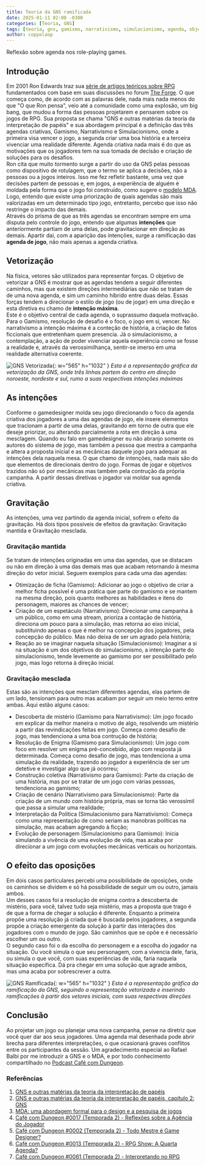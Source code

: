 ```yaml
---
title: Teoria da GNS ramificada
date: 2025-01-11 02:00 -0300
categories: [Teoria, GNS]
tags: [teoria, gns, gamismo, narrativismo, simulacionismo, agenda, objetivos, intencoes]
author: coppolaop
---
```


Reflexão sobre agenda nos role-playing games.

## Introdução
Em 2001 Ron Edwards traz sua [série de artigos teóricos sobre RPG](http://www.indie-rpgs.com/articles/1/) fundamentados com base em suas discussões no forum [The Forge](https://www.indie-rpgs.com/forge/index.php). O que começa como, de acordo com as palavras dele, nada mais nada menos do que "O que Ron pensa", veio até a comunidade como uma explosão, um big bang, que mudou a forma das pessoas projetarem e pensarem sobre os jogos de RPG. Sua proposta se chama "GNS e outras matérias da teoria da interpretação de papéis" e sua abordagem principal é a definição das três agendas criativas, Gamismo, Narrativismo e Simulacionismo, onde a primeira visa vencer o jogo, a segunda criar uma boa história e a terceira vivenciar uma realidade diferente. Agenda criativa nada mais é do que as motivações que os jogadores tem na sua tomada de decisão e criação de soluções para os desafios.<br>
Ron cita que muito tormento surge a partir do uso da GNS pelas pessoas como dispositivo de rotulagem, que o termo se aplica a decisões, não a pessoas ou a jogos inteiros. Isso me fez refletir bastante, uma vez que decisões partem de pessoas e, em jogos, a experiência de alguém é moldada pela forma que o jogo foi construído, como sugere o [modelo MDA](https://edisciplinas.usp.br/pluginfile.php/4575137/mod_resource/content/2/MDA_traduzido.pdf). Logo, entendo que existe uma priorização de quais agendas são mais valorizadas em um determinado tipo jogo, entretanto, percebo que isso não restringe o impacto das demais.<br>
Através do prisma de que as três agendas se encontram sempre em uma disputa pelo controle do jogo, entendo que algumas **intenções** que anteriormente partiam de uma delas, pode gravitacionar em direção as demais. Apartir dai, com a aparição das intenções, surge a ramificação das **agenda de jogo**, não mais apenas a agenda criativa.

## Vetorização
Na física, vetores são utilizados para representar forças. O objetivo de vetorizar a GNS é mostrar que as agendas tendem a seguir diferentes caminhos, mas que existem direções intermediárias que não se tratam de de uma nova agenda, e sim um caminho híbrido entre duas delas. Essas forças tendem a direcionar o estilo de jogo (ou de jogar) em uma direção e esta diretiva eu chamo de **intenção máxima**.<br>
Este é o objetivo central de cada agenda, o suprassumo daquela motivação. Para o Gamismo, resolução de desafio é o foco, o jogo em si, vencer. No narrativismo a intenção máxima é a conteção de história, a criação de fatos ficcionais que entretenham quem presencia. Já o simulacionismo, a contemplação, a ação de poder vivenciar aquela experiência como se fosse a realidade e, através da verossimilhança, sentir-se imerso em uma realidade alternativa coerente.

![GNS Vetorizada](/assets/img/teorias/gns-ramificada/gns-vetorizada.png){: w="565" h="1032" }
_Esta é a representação gráfica da vetorização da GNS, onde três linhas partem do centro em direção noroeste, nordeste e sul, rumo a suas respectivas intenções máximas_

## As intenções
Conforme o gamedesigner molda seu jogo direcionando o foco da agenda criativa dos jogadores a uma das agendas de jogo, ele insere elementos que tracionam a partir de uma delas, gravitando em torno de outra que ele deseje priorizar, ou alterando parcialmente a rota em direção à uma mesclagem. Quando eu falo em gamedesigner eu não abranjo somente os autores do sistema de jogo, mas também a pessoa que mestra a campanha e altera a proposta inicial e as mecânicas daquele jogo para adequar as intenções dela naquela mesa. O que chamo de intenções, nada mais são do que elementos de direcionais dentro do jogo. Formas de jogar e objetivos trazidos não só por mecânicas mas também pela contrução da própria campanha. A partir dessas diretivas o jogador vai moldar sua agenda criativa.<br>

## Gravitação
As intenções, uma vez partindo da agenda inicial, sofrem o efeito da gravitação. Há dois tipos possíveis de efeitos da gravitação: Gravitação mantida e Gravitação mesclada.

### Gravitação mantida
Se tratam de intenções originadas em uma das agendas, que se distacam ou não em direção à uma das demais mas que acabam retornando à mesma direção do vetor inicial.
Seguem exemplos para cada uma das agendas:
- Otimização de ficha (Gamismo): Adicionar ao jogo o objetivo de criar a melhor ficha possível é uma prática que parte do gamismo e se mantem na mesma direção, pois quanto melhores as habilidades e itens do personagem, maiores as chances de vencer;
- Criação de um espetáculo (Narrativismo): Direcionar uma campanha à um público, como em uma stream, prioriza a contação de história, direciona um pouco para a simulação, mas retorna ao eixo inicial, substituindo apenas o que é melhor na concepção dos jogadores, pela concepção do público. Mas não deixa de ser um agrado pela história;
- Reação ao se imaginar naquela situação (Simulacionismo): Imaginar a si na situação é um dos objetivos do simulacionismo, a intenção parte do simulacionismo, tende levemente ao gamismo por ser possibilitado pelo jogo, mas logo retorna à direção inicial.

### Gravitação mesclada
Estas são as intenções que mesclam diferentes agendas, elas partem de um lado, tensionam para outro mas acabam por seguir um meio termo entre ambas. Aqui estão alguns casos:
- Descoberta de mistério (Gamismo para Narrativismo): Um jogo focado em explicar da melhor maneira o motivo de algo, resolvendo um mistério a partir das revindicações feitas em jogo. Começa como desafio de jogo, mas tendenciona a uma boa contrução de história; 
- Resolução de Enigma (Gamismo para Simulacionismo): Um jogo com foco em resolver um enigma pré-concebido, algo com resposta já determinada. Começa como desafio de jogo, mas tendenciona a uma simulação da realidade, trazendo ao jogador a experiência de ser um detetive e investigar algo que já ocorreu;
- Construção coletiva (Narrativismo para Gamismo): Parte da criação de uma história, mas por se tratar de um jogo com várias pessoas, tendenciona ao gamismo;
- Criação de cenário (Narrativismo para Simulacionismo): Parte da criação de um mundo com história própria, mas se torna tão verossímil que passa a simular uma realidade; 
- Interpretação da Política (Simulacionismo para Narrativismo): Começa como uma representação de como seriam as manobras políticas na simulação, mas acabam agregando à ficção;
- Evolução de personagem (Simulacionismo para Gamismo): Inicia simulando a vivência de uma evolução de vida, mas acaba por direcionar a um jogo com evoluções mecânicas verticais ou horizontais.

## O efeito das oposições
Em dois casos particulares percebi uma possibilidade de oposições, onde os caminhos se dividem e só há possibilidade de seguir um ou outro, jamais ambos.<br>
Um desses casos foi a resolução de enigma contra a descoberta de mistério, para você, talvez tudo seja mistério, mas a proposta que trago é de que a forma de chegar a solução é diferente. Enquanto a primeira propõe uma resolução já criada que é buscada pelos jogadores, a segunda propõe a criação emergente da solução à partir das interações dos jogadores com o mundo de jogo. São caminhos que se opõe e é necessário escolher um ou outro.<br>
O segundo caso foi o da escolha do personagem e a escolha do jogador na situação. Ou você simula o que seu personagem, com a vivencia dele, faria, ou simula o que você,  com suas experiências de vida, faria naquela situação específica. Dá pra chegar em uma solução que agrade ambos, mas uma acaba por sobrescrever a outra.

![GNS Ramificada](/assets/img/teorias/gns-ramificada/gns-ramificada.png){: w="565" h="1032" }
_Esta é a representação gráfica da ramificação da GNS, seguindo a representação vetorizada e inserindo ramificações à partir dos vetores iniciais, com suas respectivas direções_

## Conclusão
Ao projetar um jogo ou planejar uma nova campanha, pense na diretriz que você quer dar aos seus jogadores. Uma agenda mal desenhada pode abrir brecha para diferentes interpretações, o que ocasionará graves conflitos entre os participantes da sessão. Um agradecimento especial ao Rafael Balbi por me introduzir a GNS e o MDA, e por todo conhecimento compartilhado no [Podcast Café com Dungeon](https://creators.spotify.com/pod/show/cafecomdungeon).

### Referências
1. [GNS e outras matérias da teoria da interpretação de papéis](http://indie-rpgs.com/articles/1)
2. [GNS e outras matérias da teoria da interpretação de papéis, capítulo 2: GNS](http://indie-rpgs.com/articles/3)
3. [MDA: uma abordagem formal para o design e a pesquisa de jogos](https://edisciplinas.usp.br/pluginfile.php/4575137/mod_resource/content/2/MDA_traduzido.pdf)
4. [Café com Dungeon #0017 (Temporada 2) - Reflexões sobre a Agência do Jogador](https://creators.spotify.com/pod/show/cafecomdungeon/episodes/Reflexes-sobre-a-Agncia-do-Jogador-0017-e2irpho)
5. [Café com Dungeon #0002 (Temporada 2) - Todo Mestre é Game Designer?](https://creators.spotify.com/pod/show/cafecomdungeon/episodes/Todo-Mestre--Game-Designer--0002-e2e9808)
6. [Café com Dungeon #0013 (Temporada 2) - RPG Show: A Quarta Agenda?](https://creators.spotify.com/pod/show/cafecomdungeon/episodes/RPG-Show-A-Quarta-Agenda--0013-e2hlq82)
7. [Café com Dungeon #0061 (Temporada 2) - Interpretando no RPG](https://creators.spotify.com/pod/show/cafecomdungeon/episodes/Todo-Mestre--Game-Designer--0002-e2e9808)